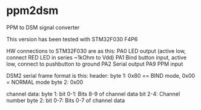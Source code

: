 # ppm2dsm
PPM to DSM signal converter

This version has been tested with STM32F030 F4P6

HW connections to STM32F030 are as this:
  PA0   LED output (active low, connect RED LED in series ~1kOhm to Vdd)
  PA1   Bind button input, active low, connect to pushbutton to ground
  PA2   Serial output
  PA9   PPM input

DSM2 serial frame format is this:
  header:
    byte 1: 0x80 == BIND mode, 0x00 = NORMAL mode
    byte 2: 0x00
 
  channel data:
    byte 1:
      bit 0-1:  Bits 8-9 of channel data
      bit 2-4:  Channel number
    byte 2:
      bit 0-7:  Bits 0-7 of channel data
